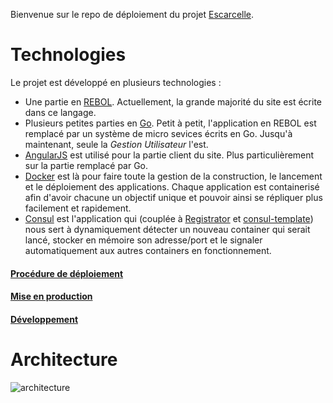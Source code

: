 Bienvenue sur le repo de déploiement du projet [Escarcelle](https://escarcelle.net).

Technologies
============

Le projet est développé en plusieurs technologies :
- Une partie en [REBOL](http://www.rebol.com/). Actuellement, la grande majorité du site est écrite dans ce langage.
- Plusieurs petites parties en [Go](https://golang.org/). Petit à petit, l'application en REBOL est remplacé par un système de micro sevices écrits en Go. Jusqu'à maintenant, seule la _Gestion Utilisateur_ l'est.
- [AngularJS](https://angularjs.org/) est utilisé pour la partie client du site. Plus particulièrement sur la partie remplacé par Go.
- [Docker](https://www.docker.com/) est là pour faire toute la gestion de la construction, le lancement et le déploiement des applications. Chaque application est containerisé afin d'avoir chacune un objectif unique et pouvoir ainsi se répliquer plus facilement et rapidement.
- [Consul](https://www.consul.io/) est l'application qui (couplée à [Registrator](https://github.com/gliderlabs/registrator) et [consul-template](https://github.com/hashicorp/consul-template)) nous sert à dynamiquement détecter un nouveau container qui serait lancé, stocker en mémoire son adresse/port et le signaler automatiquement aux autres containers en fonctionnement.

#### [Procédure de déploiement](./docs/DEPLOYMENT.md)

#### [Mise en production](./docs/MISE-EN-PROD.md)

#### [Développement](./docs/DEVELOPMENT.md)

Architecture
============

![architecture](https://docs.google.com/drawings/d/19kQsvhiq-QVkVmBhlErZEeFcUaN10SFxRQm-7NFvhok/pub?w=1143&h=684)
